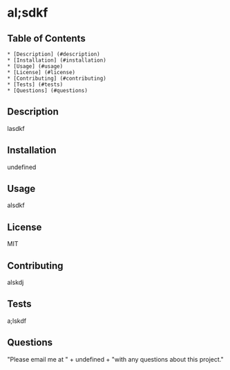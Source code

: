 
  # al;sdkf
  
  ## Table of Contents
    * [Description] (#description)
    * [Installation] (#installation)
    * [Usage] (#usage)
    * [License] (#license)
    * [Contributing] (#contributing)
    * [Tests] (#tests)
    * [Questions] (#questions)
  ##  
  
  ## Description
  lasdkf


  ## Installation 
  undefined

  ## Usage
  alsdkf

  ## License
  MIT

  ## Contributing
  alskdj

  ## Tests
  a;lskdf
  
  ## Questions
  "Please email me at " + undefined + "with any questions about this project."

